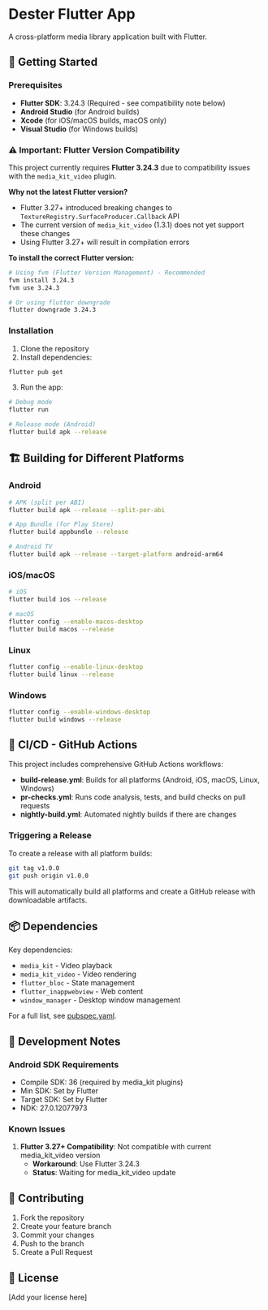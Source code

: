 # Dester Flutter App

A cross-platform media library application built with Flutter.

## 🚀 Getting Started

### Prerequisites

- **Flutter SDK**: 3.24.3 (Required - see compatibility note below)
- **Android Studio** (for Android builds)
- **Xcode** (for iOS/macOS builds, macOS only)
- **Visual Studio** (for Windows builds)

### ⚠️ Important: Flutter Version Compatibility

This project currently requires **Flutter 3.24.3** due to compatibility issues with the `media_kit_video` plugin.

**Why not the latest Flutter version?**
- Flutter 3.27+ introduced breaking changes to `TextureRegistry.SurfaceProducer.Callback` API
- The current version of `media_kit_video` (1.3.1) does not yet support these changes
- Using Flutter 3.27+ will result in compilation errors

**To install the correct Flutter version:**

```bash
# Using fvm (Flutter Version Management) - Recommended
fvm install 3.24.3
fvm use 3.24.3

# Or using flutter downgrade
flutter downgrade 3.24.3
```

### Installation

1. Clone the repository
2. Install dependencies:
```bash
flutter pub get
```

3. Run the app:
```bash
# Debug mode
flutter run

# Release mode (Android)
flutter build apk --release
```

## 🏗️ Building for Different Platforms

### Android
```bash
# APK (split per ABI)
flutter build apk --release --split-per-abi

# App Bundle (for Play Store)
flutter build appbundle --release

# Android TV
flutter build apk --release --target-platform android-arm64
```

### iOS/macOS
```bash
# iOS
flutter build ios --release

# macOS
flutter config --enable-macos-desktop
flutter build macos --release
```

### Linux
```bash
flutter config --enable-linux-desktop
flutter build linux --release
```

### Windows
```bash
flutter config --enable-windows-desktop
flutter build windows --release
```

## 🤖 CI/CD - GitHub Actions

This project includes comprehensive GitHub Actions workflows:

- **build-release.yml**: Builds for all platforms (Android, iOS, macOS, Linux, Windows)
- **pr-checks.yml**: Runs code analysis, tests, and build checks on pull requests
- **nightly-build.yml**: Automated nightly builds if there are changes

### Triggering a Release

To create a release with all platform builds:

```bash
git tag v1.0.0
git push origin v1.0.0
```

This will automatically build all platforms and create a GitHub release with downloadable artifacts.

## 📦 Dependencies

Key dependencies:
- `media_kit` - Video playback
- `media_kit_video` - Video rendering
- `flutter_bloc` - State management
- `flutter_inappwebview` - Web content
- `window_manager` - Desktop window management

For a full list, see [pubspec.yaml](pubspec.yaml).

## 📝 Development Notes

### Android SDK Requirements
- Compile SDK: 36 (required by media_kit plugins)
- Min SDK: Set by Flutter
- Target SDK: Set by Flutter
- NDK: 27.0.12077973

### Known Issues

1. **Flutter 3.27+ Compatibility**: Not compatible with current media_kit_video version
   - **Workaround**: Use Flutter 3.24.3
   - **Status**: Waiting for media_kit_video update

## 🤝 Contributing

1. Fork the repository
2. Create your feature branch
3. Commit your changes
4. Push to the branch
5. Create a Pull Request

## 📄 License

[Add your license here]
